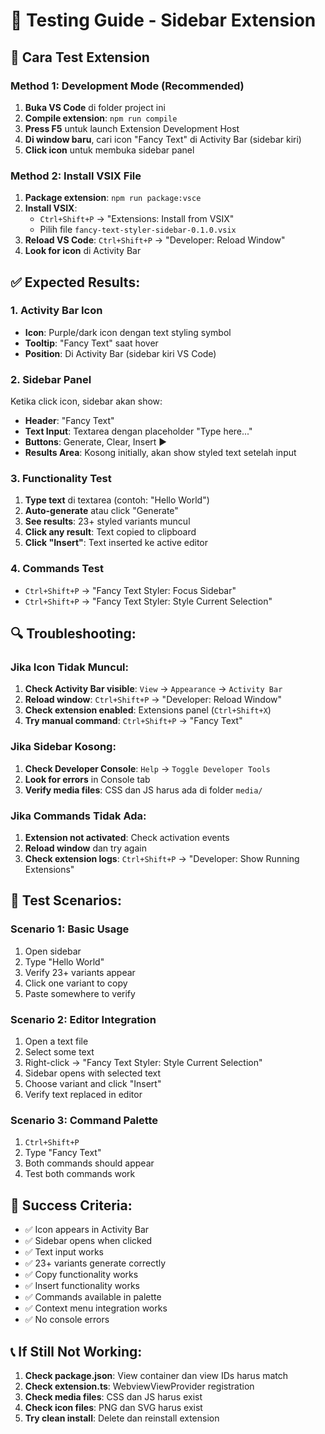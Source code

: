 # 🧪 Testing Guide - Sidebar Extension

## 🚀 Cara Test Extension

### Method 1: Development Mode (Recommended)
1. **Buka VS Code** di folder project ini
2. **Compile extension**: `npm run compile`
3. **Press F5** untuk launch Extension Development Host
4. **Di window baru**, cari icon "Fancy Text" di Activity Bar (sidebar kiri)
5. **Click icon** untuk membuka sidebar panel

### Method 2: Install VSIX File
1. **Package extension**: `npm run package:vsce`
2. **Install VSIX**: 
   - `Ctrl+Shift+P` → "Extensions: Install from VSIX"
   - Pilih file `fancy-text-styler-sidebar-0.1.0.vsix`
3. **Reload VS Code**: `Ctrl+Shift+P` → "Developer: Reload Window"
4. **Look for icon** di Activity Bar

## ✅ Expected Results:

### 1. Activity Bar Icon
- **Icon**: Purple/dark icon dengan text styling symbol
- **Tooltip**: "Fancy Text" saat hover
- **Position**: Di Activity Bar (sidebar kiri VS Code)

### 2. Sidebar Panel
Ketika click icon, sidebar akan show:
- **Header**: "Fancy Text"
- **Text Input**: Textarea dengan placeholder "Type here..."
- **Buttons**: Generate, Clear, Insert ▶
- **Results Area**: Kosong initially, akan show styled text setelah input

### 3. Functionality Test
1. **Type text** di textarea (contoh: "Hello World")
2. **Auto-generate** atau click "Generate"
3. **See results**: 23+ styled variants muncul
4. **Click any result**: Text copied to clipboard
5. **Click "Insert"**: Text inserted ke active editor

### 4. Commands Test
- `Ctrl+Shift+P` → "Fancy Text Styler: Focus Sidebar"
- `Ctrl+Shift+P` → "Fancy Text Styler: Style Current Selection"

## 🔍 Troubleshooting:

### Jika Icon Tidak Muncul:
1. **Check Activity Bar visible**: `View` → `Appearance` → `Activity Bar`
2. **Reload window**: `Ctrl+Shift+P` → "Developer: Reload Window"
3. **Check extension enabled**: Extensions panel (`Ctrl+Shift+X`)
4. **Try manual command**: `Ctrl+Shift+P` → "Fancy Text"

### Jika Sidebar Kosong:
1. **Check Developer Console**: `Help` → `Toggle Developer Tools`
2. **Look for errors** in Console tab
3. **Verify media files**: CSS dan JS harus ada di folder `media/`

### Jika Commands Tidak Ada:
1. **Extension not activated**: Check activation events
2. **Reload window** dan try again
3. **Check extension logs**: `Ctrl+Shift+P` → "Developer: Show Running Extensions"

## 📱 Test Scenarios:

### Scenario 1: Basic Usage
1. Open sidebar
2. Type "Hello World"
3. Verify 23+ variants appear
4. Click one variant to copy
5. Paste somewhere to verify

### Scenario 2: Editor Integration
1. Open a text file
2. Select some text
3. Right-click → "Fancy Text Styler: Style Current Selection"
4. Sidebar opens with selected text
5. Choose variant and click "Insert"
6. Verify text replaced in editor

### Scenario 3: Command Palette
1. `Ctrl+Shift+P`
2. Type "Fancy Text"
3. Both commands should appear
4. Test both commands work

## 🎯 Success Criteria:

- ✅ Icon appears in Activity Bar
- ✅ Sidebar opens when clicked
- ✅ Text input works
- ✅ 23+ variants generate correctly
- ✅ Copy functionality works
- ✅ Insert functionality works
- ✅ Commands available in palette
- ✅ Context menu integration works
- ✅ No console errors

## 📞 If Still Not Working:

1. **Check package.json**: View container dan view IDs harus match
2. **Check extension.ts**: WebviewViewProvider registration
3. **Check media files**: CSS dan JS harus exist
4. **Check icon files**: PNG dan SVG harus exist
5. **Try clean install**: Delete dan reinstall extension